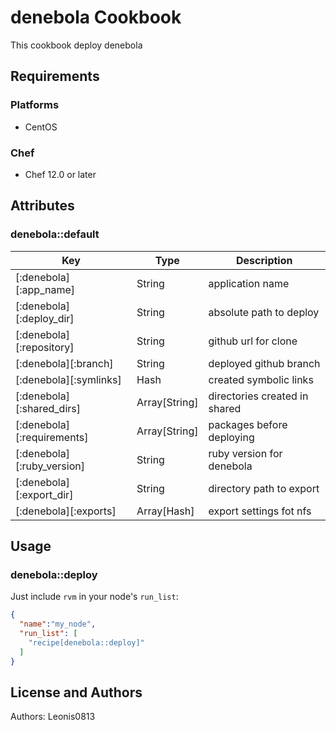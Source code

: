 # denebola Cookbook

This cookbook deploy denebola

## Requirements

### Platforms

- CentOS

### Chef

- Chef 12.0 or later

## Attributes

### denebola::default

|Key                         |Type         |Description                  |
|----------------------------|-------------|-----------------------------|
|[:denebola][:app_name]      |String       |application name             |
|[:denebola][:deploy_dir]    |String       |absolute path to deploy      |
|[:denebola][:repository]    |String       |github url for clone         |
|[:denebola][:branch]        |String       |deployed github branch       |
|[:denebola][:symlinks]      |Hash         |created symbolic links       |
|[:denebola][:shared_dirs]   |Array[String]|directories created in shared|
|[:denebola][:requirements]  |Array[String]|packages before deploying    |
|[:denebola][:ruby_version]  |String       |ruby version for denebola    |
|[:denebola][:export_dir]    |String       |directory path to export     |
|[:denebola][:exports]       |Array[Hash]  |export settings fot nfs      |

## Usage

### denebola::deploy

Just include `rvm` in your node's `run_list`:

```json
{
  "name":"my_node",
  "run_list": [
    "recipe[denebola::deploy]"
  ]
}
```

## License and Authors

Authors: Leonis0813

